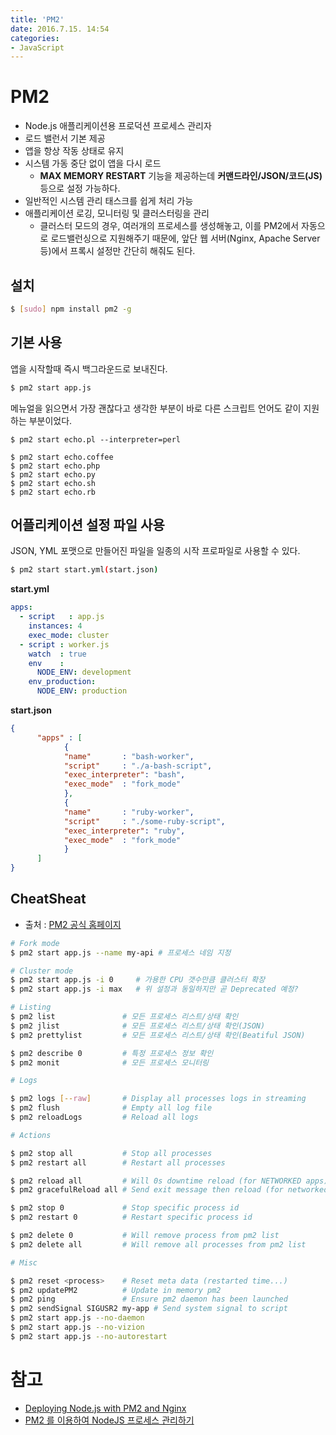 ```yaml
---
title: 'PM2'
date: 2016.7.15. 14:54
categories:
- JavaScript
---
```


# PM2
- Node.js 애플리케이션용 프로덕션 프로세스 관리자
- 로드 밸런서 기본 제공
- 앱을 항상 작동 상태로 유지
- 시스템 가동 중단 없이 앱을 다시 로드
  - **MAX MEMORY RESTART** 기능을 제공하는데 **커맨드라인/JSON/코드(JS)** 등으로 설정 가능하다.
- 일반적인 시스템 관리 태스크를 쉽게 처리 가능
- 애플리케이션 로깅, 모니터링 및 클러스터링을 관리
  - 클러스터 모드의 경우, 여러개의 프로세스를 생성해놓고, 이를 PM2에서 자동으로 로드밸런싱으로 지원해주기 때문에, 앞단 웹 서버(Nginx, Apache Server 등)에서 프록시 설정만 간단히 해줘도 된다.

## 설치
```bash
$ [sudo] npm install pm2 -g
```

## 기본 사용
앱을 시작할때 즉시 백그라운드로 보내진다.
```bash
$ pm2 start app.js
```

메뉴얼을 읽으면서 가장 괜찮다고 생각한 부분이 바로 다른 스크립트 언어도 같이 지원하는 부분이었다.
```
$ pm2 start echo.pl --interpreter=perl

$ pm2 start echo.coffee
$ pm2 start echo.php
$ pm2 start echo.py
$ pm2 start echo.sh
$ pm2 start echo.rb
```

## 어플리케이션 설정 파일 사용
JSON, YML 포맷으로 만들어진 파일을 일종의 시작 프로파일로 사용할 수 있다.
```bash
$ pm2 start start.yml(start.json)
```

**start.yml**
```yml
apps:
  - script   : app.js
    instances: 4
    exec_mode: cluster
  - script : worker.js
    watch  : true
    env    :
      NODE_ENV: development
    env_production:
      NODE_ENV: production
```

**start.json**
```json
{
      "apps" : [
            {
            "name"       : "bash-worker",
            "script"     : "./a-bash-script",
            "exec_interpreter": "bash",
            "exec_mode"  : "fork_mode"
            },
            {
            "name"       : "ruby-worker",
            "script"     : "./some-ruby-script",
            "exec_interpreter": "ruby",
            "exec_mode"  : "fork_mode"
            }
      ]
}
```


## CheatSheat
- 출처 : [PM2 공식 홈페이지](http://pm2.keymetrics.io/docs/usage/quick-start/#cheat-sheet)
```bash
# Fork mode
$ pm2 start app.js --name my-api # 프로세스 네임 지정

# Cluster mode
$ pm2 start app.js -i 0     # 가용한 CPU 갯수만큼 클러스터 확장
$ pm2 start app.js -i max   # 위 설정과 동일하지만 곧 Deprecated 예정?

# Listing
$ pm2 list               # 모든 프로세스 리스트/상태 확인
$ pm2 jlist              # 모든 프로세스 리스트/상태 확인(JSON)
$ pm2 prettylist         # 모든 프로세스 리스트/상태 확인(Beatiful JSON)

$ pm2 describe 0         # 특정 프로세스 정보 확인
$ pm2 monit              # 모든 프로세스 모니터링

# Logs

$ pm2 logs [--raw]       # Display all processes logs in streaming
$ pm2 flush              # Empty all log file
$ pm2 reloadLogs         # Reload all logs

# Actions

$ pm2 stop all           # Stop all processes
$ pm2 restart all        # Restart all processes

$ pm2 reload all         # Will 0s downtime reload (for NETWORKED apps)
$ pm2 gracefulReload all # Send exit message then reload (for networked apps)

$ pm2 stop 0             # Stop specific process id
$ pm2 restart 0          # Restart specific process id

$ pm2 delete 0           # Will remove process from pm2 list
$ pm2 delete all         # Will remove all processes from pm2 list

# Misc

$ pm2 reset <process>    # Reset meta data (restarted time...)
$ pm2 updatePM2          # Update in memory pm2
$ pm2 ping               # Ensure pm2 daemon has been launched
$ pm2 sendSignal SIGUSR2 my-app # Send system signal to script
$ pm2 start app.js --no-daemon
$ pm2 start app.js --no-vizion
$ pm2 start app.js --no-autorestart

```


# 참고
- [Deploying Node.js with PM2 and Nginx](https://doesnotscale.com/deploying-node-js-with-pm2-and-nginx/)
- [PM2 를 이용하여 NodeJS 프로세스 관리하기](http://www.tutorialbook.co.kr/entry/PM2-%EB%A5%BC-%EC%9D%B4%EC%9A%A9%ED%95%98%EC%97%AC-NodeJS-%ED%94%84%EB%A1%9C%EC%84%B8%EC%8A%A4-%EA%B4%80%EB%A6%AC%ED%95%98%EA%B8%B0)
